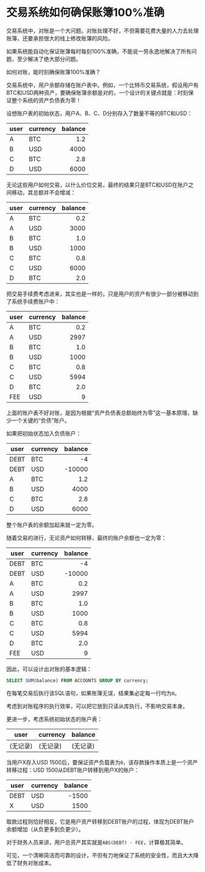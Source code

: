 # 交易系统如何确保账簿100%准确

交易系统中，对账是一个大问题。对账处理不好，不但需要花费大量的人力去处理账簿，还要承担很大的线上修改账簿的风险。

如果系统能自动化保证账簿每时每刻100%准确，不能说一劳永逸地解决了所有问题，至少解决了绝大部分问题。

如何对账，能时刻确保账簿100%准确？

交易系统中，用户余额存储在账户表中。例如，一个比特币交易系统，假设用户有BTC和USD两种资产，要确保账簿余额是对的，一个设计的关键点就是：时刻保证整个系统的资产负债表为零！

设想账户表的初始状态，用户A、B、C、D分别存入了数量不等的BTC和USD：

| user | currency | balance |
|------|----------|--------:|
| A | BTC | 1.2  |
| B | USD | 4000 |
| C | BTC | 2.8  |
| D | USD | 6000 |

无论这些用户如何交易，以什么价位交易，最终的结果只是BTC和USD在账户之间移动，其总额并不会增减：

| user | currency | balance |
|------|----------|--------:|
| A | BTC | 0.2  |
| A | USD | 3000 |
| B | BTC | 1.0  |
| B | USD | 1000 |
| C | BTC | 0.8  |
| C | USD | 6000 |
| D | BTC | 2.0  |

把交易手续费考虑进来，其实也是一样的，只是用户的资产有很少一部分被移动到了系统手续费账户中：

| user | currency | balance |
|------|----------|--------:|
| A | BTC | 0.2  |
| A | USD | 2997 |
| B | BTC | 1.0  |
| B | USD | 1000 |
| C | BTC | 0.8  |
| C | USD | 5994 |
| D | BTC | 2.0  |
| FEE | USD | 9  |

上面的账户表不好对账，是因为根据“资产负债表总额始终为零”这一基本原理，缺少一个关键的“负债”账户。

如果把初始状态加入负债账户：

| user | currency | balance |
|------|----------|--------:|
| DEBT | BTC | -4    |
| DEBT | USD | -10000 |
| A | BTC | 1.2  |
| B | USD | 4000 |
| C | BTC | 2.8  |
| D | USD | 6000 |

整个账户表的余额加起来就一定为零。

随着交易的进行，无论资产如何转移，最终的账户余额也一定为零：

| user | currency | balance |
|------|----------|--------:|
| DEBT | BTC | -4    |
| DEBT | USD | -10000 |
| A | BTC | 0.2  |
| A | USD | 2997 |
| B | BTC | 1.0  |
| B | USD | 1000 |
| C | BTC | 0.8  |
| C | USD | 5994 |
| D | BTC | 2.0  |
| FEE | USD | 9  |

因此，可以设计出对账的基本逻辑：

```sql
SELECT SUM(balance) FROM ACCOUNTS GROUP BY currency;
```

在每笔交易后执行该SQL语句，如果账簿无误，结果集必定每一行均为`0`。

考虑到对账程序的执行效率，可以把它放到只读从库执行，不影响交易本身。

更进一步，考虑系统初始状态的账户表：

| user | currency | balance |
|------|----------|--------|
| (无记录) | (无记录) | (无记录) |

当用户X存入USD 1500后，要保证资产负载表为`0`，该存款操作本质上是一个资产转移过程：USD 1500从DEBT账户转移到用户X的账户：

| user | currency | balance |
|------|----------|--------:|
| DEBT | USD | -1500 |
| X    | USD | 1500  |

取款过程则恰好相反，它是用户资产转移到DEBT账户的过程，体现为DEBT账户余额增加（从负更多到负更少）。

对于财务人员来讲，用户总资产其实就是`ABS(DEBT) - FEE`，计算极其简单。

可见，一个清晰简洁而可靠的设计，不但有力地保证了系统的安全性，而且大大降低了财务对账成本。
